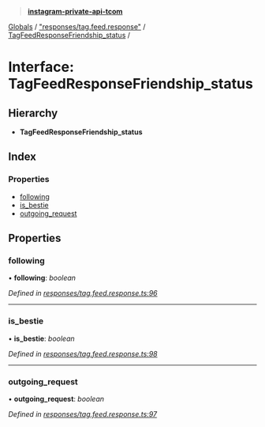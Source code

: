 > **[instagram-private-api-tcom](../README.md)**

[Globals](../README.md) / ["responses/tag.feed.response"](../modules/_responses_tag_feed_response_.md) / [TagFeedResponseFriendship_status](_responses_tag_feed_response_.tagfeedresponsefriendship_status.md) /

# Interface: TagFeedResponseFriendship_status

## Hierarchy

* **TagFeedResponseFriendship_status**

## Index

### Properties

* [following](_responses_tag_feed_response_.tagfeedresponsefriendship_status.md#following)
* [is_bestie](_responses_tag_feed_response_.tagfeedresponsefriendship_status.md#is_bestie)
* [outgoing_request](_responses_tag_feed_response_.tagfeedresponsefriendship_status.md#outgoing_request)

## Properties

###  following

• **following**: *boolean*

*Defined in [responses/tag.feed.response.ts:96](https://github.com/cuonglnhust/instagram-private-api-tcom/blob/3e16058/src/responses/tag.feed.response.ts#L96)*

___

###  is_bestie

• **is_bestie**: *boolean*

*Defined in [responses/tag.feed.response.ts:98](https://github.com/cuonglnhust/instagram-private-api-tcom/blob/3e16058/src/responses/tag.feed.response.ts#L98)*

___

###  outgoing_request

• **outgoing_request**: *boolean*

*Defined in [responses/tag.feed.response.ts:97](https://github.com/cuonglnhust/instagram-private-api-tcom/blob/3e16058/src/responses/tag.feed.response.ts#L97)*